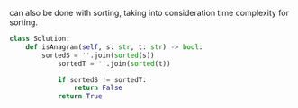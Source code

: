 ​can also be done with sorting, taking into consideration time complexity for sorting.

```py
class Solution:
    def isAnagram(self, s: str, t: str) -> bool:
        sortedS = ''.join(sorted(s))
            sortedT = ''.join(sorted(t))

            if sortedS != sortedT:
                return False
            return True
```
